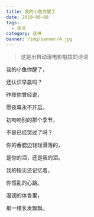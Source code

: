 ```yaml
---
title: 我的小鱼你醒了
date: 2019-08-08
tags:
  - 读书
category: 读书
banner: /img/banner/4.jpg
---
```


> 这是出自动漫电影魁拔的诗词
<!-- more -->

我的小鱼你醒了，

还认识早晨吗？

昨夜你曾经说，

愿夜幕永不开启。

初吻吻别的那个季节，

不是已经哭过了吗？

你的香腮边轻轻滑落的，

是你的泪，还是我的泪。

我的指尖还记忆着，

你慌乱的心跳。

温润的体香里，

那一缕长发飘飘。